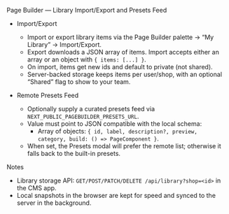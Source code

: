 Page Builder — Library Import/Export and Presets Feed

- Import/Export
  - Import or export library items via the Page Builder palette → “My Library” → Import/Export.
  - Export downloads a JSON array of items. Import accepts either an array or an object with `{ items: [...] }`.
  - On import, items get new ids and default to private (not shared).
  - Server-backed storage keeps items per user/shop, with an optional “Shared” flag to show to your team.

- Remote Presets Feed
  - Optionally supply a curated presets feed via `NEXT_PUBLIC_PAGEBUILDER_PRESETS_URL`.
  - Value must point to JSON compatible with the local schema:
    - Array of objects: `{ id, label, description?, preview, category, build: () => PageComponent }`.
  - When set, the Presets modal will prefer the remote list; otherwise it falls back to the built-in presets.

Notes
- Library storage API: `GET/POST/PATCH/DELETE /api/library?shop=<id>` in the CMS app.
- Local snapshots in the browser are kept for speed and synced to the server in the background.

